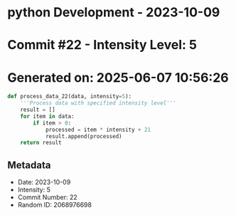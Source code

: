 ﻿# python Development - 2023-10-09
# Commit #22 - Intensity Level: 5
# Generated on: 2025-06-07 10:56:26
```python
def process_data_22(data, intensity=5):
    '''Process data with specified intensity level'''
    result = []
    for item in data:
        if item > 0:
            processed = item * intensity + 21
            result.append(processed)
    return result
```
## Metadata
- Date: 2023-10-09
- Intensity: 5
- Commit Number: 22
- Random ID: 2068976698
